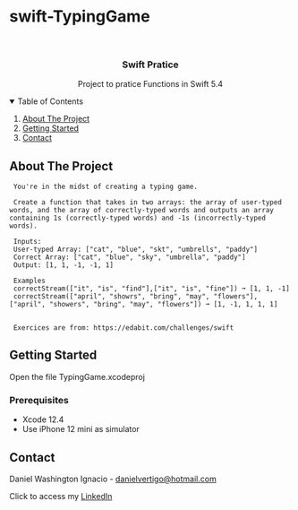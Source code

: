 # swift-TypingGame

<!-- PROJECT LOGO -->
<br />
<p align="center">

  <h3 align="center">Swift Pratice</h3>
  <p align="center">
    Project to pratice Functions in Swift 5.4
  </p>
</p>



<!-- TABLE OF CONTENTS -->
<details open="open">
  <summary>Table of Contents</summary>
  <ol>
    <li>
      <a href="#about-the-project">About The Project</a>
    </li>
    <li>
      <a href="#getting-started">Getting Started</a>
    </li>
    <li><a href="#contact">Contact</a></li>
  </ol>
</details>



<!-- ABOUT THE PROJECT -->
## About The Project
    

     You're in the midst of creating a typing game.
     
     Create a function that takes in two arrays: the array of user-typed words, and the array of correctly-typed words and outputs an array containing 1s (correctly-typed words) and -1s (incorrectly-typed words).
     
     Inputs:
     User-typed Array: ["cat", "blue", "skt", "umbrells", "paddy"]
     Correct Array: ["cat", "blue", "sky", "umbrella", "paddy"]
     Output: [1, 1, -1, -1, 1]
     
     Examples
     correctStream(["it", "is", "find"],["it", "is", "fine"]) ➞ [1, 1, -1]
     correctStream(["april", "showrs", "bring", "may", "flowers"],["april", "showers", "bring", "may", "flowers"]) ➞ [1, -1, 1, 1, 1]

     
     Exercices are from: https://edabit.com/challenges/swift


<!-- GETTING STARTED -->
## Getting Started

Open the file TypingGame.xcodeproj 

### Prerequisites

* Xcode 12.4
* Use iPhone 12 mini as simulator 

<!-- CONTACT -->
## Contact

Daniel Washington Ignacio - danielvertigo@hotmail.com

Click to access my [LinkedIn](https://www.linkedin.com/in/daniel-washington-ignacio-ab439b164/)
